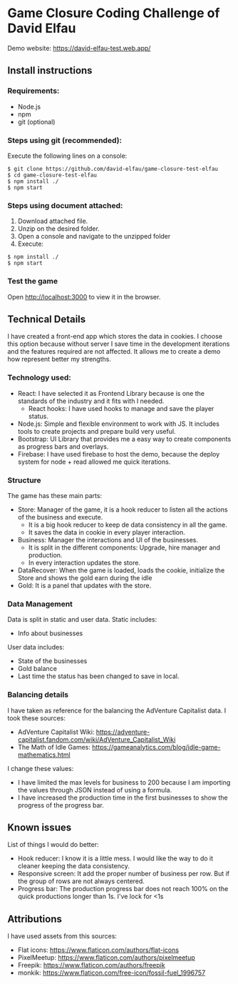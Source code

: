# Game Closure Coding Challenge of David Elfau

Demo website:
https://david-elfau-test.web.app/

## Install instructions

### Requirements:
* Node.js
* npm
* git (optional)


### Steps using git (recommended):
Execute the following lines on a console:
```
$ git clone https://github.com/david-elfau/game-closure-test-elfau
$ cd game-closure-test-elfau
$ npm install ./
$ npm start
```
### Steps using document attached:
1. Download attached file.
2. Unzip on the desired folder.
3. Open a console and navigate to the unzipped folder
4. Execute:
```
$ npm install ./
$ npm start
```
### Test the game
Open [http://localhost:3000](http://localhost:3000) to view it in the browser.


## Technical Details
I have created a front-end app which stores the data in cookies. I choose this option because without server I save time in the development iterations and the features required are not affected. It allows me to create a demo how represent better my strengths. 

### Technology used:
* React: I have selected it as Frontend Library because is one the standards of the industry and it fits with I needed. 
  * React hooks: I have used hooks to manage and save the player status.
* Node.js: Simple and flexible environment to work with JS. It includes tools to create projects and prepare build very useful.
* Bootstrap: UI Library that provides me a easy way to create components as progress bars and overlays.
* Firebase: I have used firebase to host the demo, because the deploy system for node + read allowed me quick iterations. 

### Structure
The game has these main parts:
* Store: Manager of the game, it is a hook reducer to listen all the actions of the business and execute.
  * It is a big hook reducer to keep de data consistency in all the game.
  * It saves the data in cookie in every player interaction.
* Business: Manager the interactions and UI of the businesses.
  * It is split in the different components: Upgrade, hire manager and production.
  * In every interaction updates the store.
* DataRecover: When the game is loaded, loads the cookie, initialize the Store and shows the gold earn during the idle
* Gold: It is a panel that updates with the store.



### Data Management
Data is split in static and user data.
Static includes:
* Info about businesses

User data includes:
* State of the businesses
* Gold balance
* Last time the status has been changed to save in local.

### Balancing details
I have taken as reference for the balancing the AdVenture Capitalist data. 
I took these sources:
* AdVenture Capitalist Wiki: https://adventure-capitalist.fandom.com/wiki/AdVenture_Capitalist_Wiki
* The Math of Idle Games: https://gameanalytics.com/blog/idle-game-mathematics.html 

I change these values:
* I have limited the max levels for business to 200 because I am importing the values through JSON instead of using a formula.
* I have increased the production time in the first businesses to show the progress of the progress bar.


## Known issues
List of things I would do better:
* Hook reducer: I know it is a little mess. I would like the way to do it cleaner keeping the data consistency.
* Responsive screen: It add the proper number of business per row. But if the group of rows are not always centered.
* Progress bar: The production progress bar does not reach 100% on the quick productions longer than 1s. I've lock for <1s

## Attributions
I have used assets from this sources:
* Flat icons: 	https://www.flaticon.com/authors/flat-icons
* PixelMeetup: 	https://www.flaticon.com/authors/pixelmeetup
* Freepik: 		https://www.flaticon.com/authors/freepik
* monkik: 		https://www.flaticon.com/free-icon/fossil-fuel_1996757
